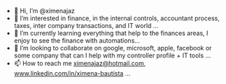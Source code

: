 - 👋 Hi, I’m @ximenajaz
- 👀 I’m interested in finance, in the internal controls, accountant process, taxes, inter company transactions, and IT world ...
- 🌱 I’m currently learning everything that help to the finances areas, I enjoy to see the finance with automations...
- 💞️ I’m looking to collaborate on google, microsoft, apple, facebook or some company that can I help with my controller profile + IT tools ...
- 📫 How to reach me ximenajaz@hotmail.com, www.linkedin.com/in/ximena-bautista  ...

<!---
ximenajaz/ximenajaz is a ✨ special ✨ repository because its `README.md` (this file) appears on your GitHub profile.
You can click the Preview link to take a look at your changes.
--->
